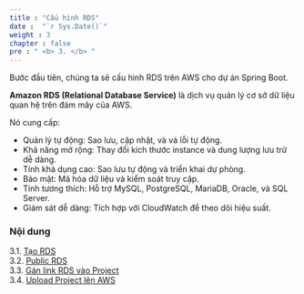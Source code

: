 ```yaml
---
title : "Cấu hình RDS"
date :  "`r Sys.Date()`" 
weight : 3 
chapter : false
pre : " <b> 3. </b> "
---
```


Bước đầu tiên, chúng ta sẽ cấu hình RDS trên AWS cho dự án Spring Boot. 

**Amazon RDS (Relational Database Service)** là dịch vụ quản lý cơ sở dữ liệu quan hệ trên đám mây của AWS. 

Nó cung cấp:
- Quản lý tự động: Sao lưu, cập nhật, và vá lỗi tự động.
- Khả năng mở rộng: Thay đổi kích thước instance và dung lượng lưu trữ dễ dàng.
- Tính khả dụng cao: Sao lưu tự động và triển khai dự phòng.
- Bảo mật: Mã hóa dữ liệu và kiểm soát truy cập.
- Tính tương thích: Hỗ trợ MySQL, PostgreSQL, MariaDB, Oracle, và SQL Server.
- Giám sát dễ dàng: Tích hợp với CloudWatch để theo dõi hiệu suất.

### Nội dung
3.1. [Tạo RDS](3.1-Create-RDS/)\
3.2. [Public RDS](3.2-private-instance/) \
3.3. [Gán link RDS vào Project](3.3-Public-instance/) \
3.4. [Upload Project lên AWS](3.4-Upload_Deploy/) 

